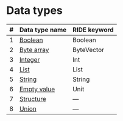 # Data types

| # | Data type name | RIDE keyword |
| :--- | :--- | :--- |
| 1 | [Boolean](/en/ride/data-types/boolean) | Boolean |
| 2 | [Byte array](/en/ride/data-types/byte-vector) | ByteVector |
| 3 | [Integer](/en/ride/data-types/int) | Int |
| 4 | [List](/en/ride/data-types/list) | List |
| 5 | [String](/en/ride/data-types/string) | String |
| 6 | [Empty value](/en/ride/data-types/unit) | Unit |
| 7 | [Structure](/en/ride/structures) | — |
| 8 | [Union](/en/ride/data-types/union) | — |
